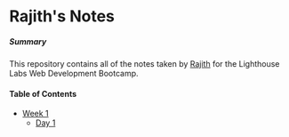 # Rajith's Notes

##### Summary 
This repository contains all of the notes taken by [Rajith](https://github.com/rajithja/lighthouse-web-notes) for the Lighthouse Labs Web Development Bootcamp.

#### Table of Contents
* [Week 1](./Week_1)
  * [Day 1](./Week_1/Day_1)
